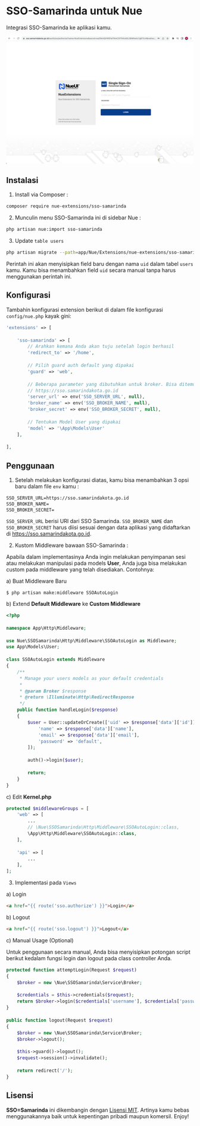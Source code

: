 SSO-Samarinda untuk Nue
======

Integrasi SSO-Samarinda ke aplikasi kamu.

![ss-sso-samarinda](https://raw.githubusercontent.com/novay/imagehost/master/github/nue-sso-samarinda.png)

## Instalasi

1. Install via Composer :
```bash
composer require nue-extensions/sso-samarinda
```

2. Munculin menu SSO-Samarinda ini di sidebar Nue :

```bash
php artisan nue:import sso-samarinda
```

3. Update `table users`

```bash
php artisan migrate --path=app/Nue/Extensions/nue-extensions/sso-samarinda/database/migrations/2014_10_12_000000_alter_users_table.php
```
Perintah ini akan menyisipkan field baru dengan nama `uid` dalam tabel `users` kamu. Kamu bisa menambahkan field `uid` secara manual tanpa harus menggunakan perintah ini.

## Konfigurasi

Tambahin konfigurasi extension berikut di dalam file konfigurasi `config/nue.php` kayak gini:

```php
'extensions' => [

	'sso-samarinda' => [
        // Arahkan kemana Anda akan tuju setelah login berhasil
        'redirect_to' => '/home', 

        // Pilih guard auth default yang dipakai
        'guard' => 'web', 

        // Beberapa parameter yang dibutuhkan untuk broker. Bisa ditemukan di 
        // https://sso.samarindakota.go.id
        'server_url' => env('SSO_SERVER_URL', null),
        'broker_name' => env('SSO_BROKER_NAME', null),
        'broker_secret' => env('SSO_BROKER_SECRET', null),

        // Tentukan Model User yang dipakai
        'model' => '\App\Models\User'
    ],

],
```

## Penggunaan

1. Setelah melakukan konfigurasi diatas, kamu bisa menambahkan 3 opsi baru dalam file `env` kamu :
```shell
SSO_SERVER_URL=https://sso.samarindakota.go.id
SSO_BROKER_NAME=
SSO_BROKER_SECRET=
```
`SSO_SERVER_URL` berisi URI dari SSO Samarinda. `SSO_BROKER_NAME` dan `SSO_BROKER_SECRET` harus diisi sesuai dengan data aplikasi yang didaftarkan di https://sso.samarindakota.go.id.

2. Kustom Middleware bawaan SSO-Samarinda :

Apabila dalam implementasinya Anda ingin melakukan penyimpanan sesi atau melakukan manipulasi pada models **User**, Anda juga bisa melakukan custom pada middleware yang telah disediakan. Contohnya:

a) Buat Middleware Baru

```shell
$ php artisan make:middleware SSOAutoLogin
```

b) Extend **Default Middleware** ke **Custom Middleware**

```php
<?php

namespace App\Http\Middleware;

use Nue\SSOSamarinda\Http\Middleware\SSOAutoLogin as Middleware;
use App\Models\User;

class SSOAutoLogin extends Middleware
{
    /**
     * Manage your users models as your default credentials
     *
     * @param Broker $response
     * @return \Illuminate\Http\RedirectResponse
     */
    public function handleLogin($response)
    {
        $user = User::updateOrCreate(['uid' => $response['data']['id']], [
            'name' => $response['data']['name'], 
            'email' => $response['data']['email'], 
            'password' => 'default', 
        ]);

        auth()->login($user);

        return;
    }
}
```

c) Edit **Kernel.php**

```php
protected $middlewareGroups = [
    'web' => [
        ...
        // \Nue\SSOSamarinda\Http\Middleware\SSOAutoLogin::class,
        \App\Http\Middleware\SSOAutoLogin::class,
    ],

    'api' => [
        ...
    ],
];
```

3. Implementasi pada `Views`

a) Login

```html
<a href="{{ route('sso.authorize') }}">Login</a>
```

b) Logout

```html
<a href="{{ route('sso.logout') }}">Logout</a>
```

c) Manual Usage (Optional)

Untuk penggunaan secara manual, Anda bisa menyisipkan potongan script berikut kedalam fungsi login dan logout pada class controller Anda.
```php
protected function attemptLogin(Request $request)
{
    $broker = new \Nue\SSOSamarinda\Service\Broker;
    
    $credentials = $this->credentials($request);
    return $broker->login($credentials['username'], $credentials['password']);
}

public function logout(Request $request)
{
    $broker = new \Nue\SSOSamarinda\Service\Broker;
    $broker->logout();
    
    $this->guard()->logout();
    $request->session()->invalidate();
    
    return redirect('/');
}
```


## Lisensi

**SSO=Samarinda** ini dikembangin dengan [Lisensi MIT](LICENSE.md). Artinya kamu bebas menggunakannya baik untuk kepentingan pribadi maupun komersil. Enjoy!
